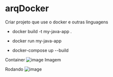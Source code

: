 # arqDocker
Criar projeto que use o docker e outras linguagens

- docker build -t my-java-app .

- docker run my-java-app

- docker-compose up --build

Container
![image](https://github.com/acebeR/arqDocker/assets/33354360/8b385c45-0604-411f-a93b-c1036517d661)
Imagem

Rodando
![image](https://github.com/acebeR/arqDocker/assets/33354360/fa2e1a78-f758-42b1-8a0f-d8a1eb78f9c2)
